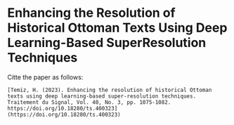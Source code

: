 # Enhancing the Resolution of Historical Ottoman Texts Using Deep Learning-Based SuperResolution Techniques

Citte the paper as follows:

    [Temiz, H. (2023). Enhancing the resolution of historical Ottoman texts using deep learning-based super-resolution techniques. Traitement du Signal, Vol. 40, No. 3, pp. 1075-1082. https://doi.org/10.18280/ts.400323](https://doi.org/10.18280/ts.400323)

